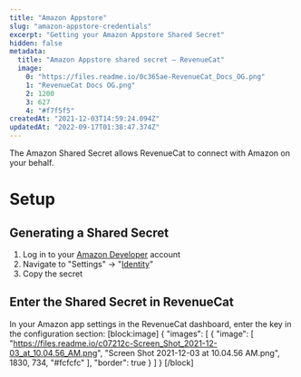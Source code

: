 ```yaml
---
title: "Amazon Appstore"
slug: "amazon-appstore-credentials"
excerpt: "Getting your Amazon Appstore Shared Secret"
hidden: false
metadata: 
  title: "Amazon Appstore shared secret – RevenueCat"
  image: 
    0: "https://files.readme.io/0c365ae-RevenueCat_Docs_OG.png"
    1: "RevenueCat Docs OG.png"
    2: 1200
    3: 627
    4: "#f7f5f5"
createdAt: "2021-12-03T14:59:24.094Z"
updatedAt: "2022-09-17T01:38:47.374Z"
---
```

The Amazon Shared Secret allows RevenueCat to connect with Amazon on your behalf. 

# Setup
## Generating a Shared Secret

1. Log in to your [Amazon Developer](https://developer.amazon.com/) account
2. Navigate to "Settings" -> "[Identity](https://developer.amazon.com/settings/console/sdk/shared-key)"
3. Copy the secret

## Enter the Shared Secret in RevenueCat

In your Amazon app settings in the RevenueCat dashboard, enter the key in the configuration section:
[block:image]
{
  "images": [
    {
      "image": [
        "https://files.readme.io/c07212c-Screen_Shot_2021-12-03_at_10.04.56_AM.png",
        "Screen Shot 2021-12-03 at 10.04.56 AM.png",
        1830,
        734,
        "#fcfcfc"
      ],
      "border": true
    }
  ]
}
[/block]